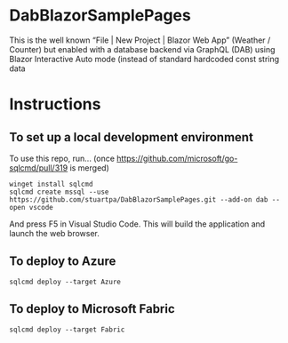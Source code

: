 # DabBlazorSamplePages

This is the well known “File | New Project | Blazor Web App” (Weather / Counter) but enabled with a database backend via GraphQL (DAB) using Blazor Interactive Auto mode (instead of standard hardcoded const string data

# Instructions

## To set up a local development environment

To use this repo, run... (once https://github.com/microsoft/go-sqlcmd/pull/319 is merged)

```
winget install sqlcmd
sqlcmd create mssql --use https://github.com/stuartpa/DabBlazorSamplePages.git --add-on dab --open vscode
```

And press F5 in Visual Studio Code.  This will build the application and launch the web browser.

## To deploy to Azure

```
sqlcmd deploy --target Azure
```

## To deploy to Microsoft Fabric

```
sqlcmd deploy --target Fabric
```
